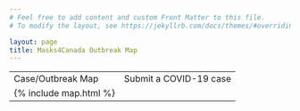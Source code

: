 ```yaml
---
# Feel free to add content and custom Front Matter to this file.
# To modify the layout, see https://jekyllrb.com/docs/themes/#overriding-theme-defaults

layout: page
title: Masks4Canada Outbreak Map
---
```


<!-- scripts copied from Shraddha's original -->
<script src="vendor/jquery/jquery-3.2.1.min.js"></script>
<script src="vendor/bootstrap/js/popper.js"></script>
<script src="vendor/bootstrap/js/bootstrap.min.js"></script>
<script src="vendor/select2/select2.min.js"></script>
<script src="vendor/tilt/tilt.jquery.min.js"></script>
<script >
  $('.js-tilt').tilt({
  scale: 1.1
  })
</script>

<script async src="https://www.googletagmanager.com/gtag/js?id=UA-23581568-13"></script>
<script>
  window.dataLayer = window.dataLayer || [];
  function gtag(){dataLayer.push(arguments);}
  gtag('js', new Date());

  gtag('config', 'UA-23581568-13');
</script>

<!--
<script>
$('.contact1-form').on('submit',function(e){
       //optional validation code here
       alert('hi there');
  
        e.preventDefault();
      
        $.ajax({
            url: "https://script.google.com/macros/s/AKfycbyoouz-6mVMOT_eCOVgW6SznUL1sPeIIP5D0V9vh4Sz5p7uNbdk/exec",
            method: "POST",
            dataType: "json",
            data: $(".contact1-form").serialize(),
            success: function(response) {
                
                if(response.result == "success") {
                    $('.contact1-form')[0].reset();
                    alert('Thank you for contacting us.');
                    return true;
                }
                else {
                    alert("Something went wrong. Please try again.")
                }
            },
            error: function() {
                
                alert("Something went wrong. Please try again.")
            }
        })
    });
</script>
-->
<!--===============================================================================================-->
<script src="js/main.js"></script>

<table class="heavyborder">

  <tr>
    <td class="noborder"><span class="contact1-form-title">Case/Outbreak Map</span></td>
    <td  class="noborder"><span class="contact1-form-title">Submit a COVID-19 case</span></td>
  </tr>

  <tr>
    <td  class="noborder" valign="top">{% include map.html %}</td>
  </tr>

</table>
